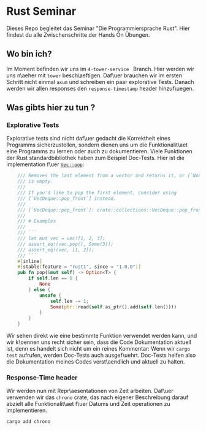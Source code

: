 # Rust Seminar

Dieses Repo begleitet das Seminar "Die Programmiersprache Rust".
Hier findest du alle Zwischenschritte der Hands On Übungen.

## Wo bin ich?

Im Moment befinden wir uns im `4-tower-service ` Branch. Hier werden wir uns n\aeher mit `tower` besch\aeftigen.
Daf\uer brauchen wir im ersten Schritt nicht einmal `axum` und schreiben ein paar explorative Tests.
Danach werden wir allen responses den `response-timestamp` header hinzuf\uegen.

## Was gibts hier zu tun ?

### Explorative Tests

Explorative tests sind nicht daf\uer gedacht die Korrektheit eines Programms sicherzustellen, sondern dienen uns um die Funktionalit\aet eine Programms zu lernen oder auch zu dokumentieren.
Viele Funktionen der Rust standardbibliothek haben zum Beispiel Doc-Tests. Hier ist die implementation f\uer [`Vec::pop`](https://doc.rust-lang.org/src/alloc/vec/mod.rs.html#1953):

````rust
    /// Removes the last element from a vector and returns it, or [`None`] if it
    /// is empty.
    ///
    /// If you'd like to pop the first element, consider using
    /// [`VecDeque::pop_front`] instead.
    ///
    /// [`VecDeque::pop_front`]: crate::collections::VecDeque::pop_front
    ///
    /// # Examples
    ///
    /// ```
    /// let mut vec = vec![1, 2, 3];
    /// assert_eq!(vec.pop(), Some(3));
    /// assert_eq!(vec, [1, 2]);
    /// ```
    #[inline]
    #[stable(feature = "rust1", since = "1.0.0")]
    pub fn pop(&mut self) -> Option<T> {
        if self.len == 0 {
            None
        } else {
            unsafe {
                self.len -= 1;
                Some(ptr::read(self.as_ptr().add(self.len())))
            }
        }
    }

````

Wir sehen direkt wie eine bestimmte Funktion verwendet werden kann, und wir k\oennen uns recht sicher sein, dass die Code Dokumentation aktuell ist, denn es handelt sich nicht um ein reines Kommentar:
Wenn wir `cargo test` aufrufen, werden Doc-Tests auch ausgef\uehrt. Doc-Tests helfen also die Dokumentation meines Codes verst\aendlich und aktuell zu halten.

### Response-Time header

Wir werden nun mit Repr\aesentationen von Zeit arbeiten.
Daf\uer verwenden wir das `chrono` crate, das nach eigener Beschreibung darauf abzielt alle Funktionalit\aet f\uer Datums und Zeit operationen zu implementieren.

```bash
cargo add chrono
```
